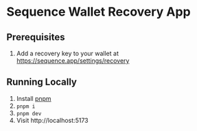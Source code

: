 # Sequence Wallet Recovery App

## Prerequisites

1. Add a recovery key to your wallet at https://sequence.app/settings/recovery

## Running Locally

1. Install [pnpm](https://pnpm.io)
2. `pnpm i`
3. `pnpm dev`
4. Visit http://localhost:5173
